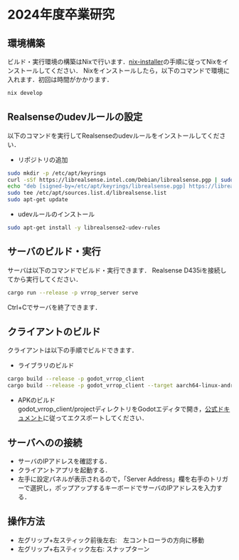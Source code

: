 # 2024年度卒業研究

## 環境構築

ビルド・実行環境の構築はNixで行います．[nix-installer](https://github.com/DeterminateSystems/nix-installer)の手順に従ってNixをインストールしてください．
Nixをインストールしたら，以下のコマンドで環境に入れます．初回は時間がかかります．

```sh
nix develop
```

## Realsenseのudevルールの設定

以下のコマンドを実行してRealsenseのudevルールをインストールしてください．

- リポジトリの追加

```sh
sudo mkdir -p /etc/apt/keyrings
curl -sSf https://librealsense.intel.com/Debian/librealsense.pgp | sudo tee /etc/apt/keyrings/librealsense.pgp > /dev/null
echo "deb [signed-by=/etc/apt/keyrings/librealsense.pgp] https://librealsense.intel.com/Debian/apt-repo `lsb_release -cs` main" | \
sudo tee /etc/apt/sources.list.d/librealsense.list
sudo apt-get update
```

- udevルールのインストール

```sh
sudo apt-get install -y librealsense2-udev-rules
```

## サーバのビルド・実行

サーバは以下のコマンドでビルド・実行できます．
Realsense D435iを接続してから実行してください．

```sh
cargo run --release -p vrrop_server serve
```

Ctrl+Cでサーバを終了できます．

## クライアントのビルド

クライアントは以下の手順でビルドできます．

- ライブラリのビルド

```sh
cargo build --release -p godot_vrrop_client
cargo build --release -p godot_vrrop_client --target aarch64-linux-android
```

- APKのビルド  
godot_vrrop_client/projectディレクトリをGodotエディタで開き，[公式ドキュメント](https://docs.godotengine.org/ja/4.3/tutorials/export/exporting_for_android.html)に従ってエクスポートしてください．

## サーバへのの接続

- サーバのIPアドレスを確認する．
- クライアントアプリを起動する．
- 左手に設定パネルが表示されるので，「Server Address」欄を右手のトリガーで選択し，ポップアップするキーボードでサーバのIPアドレスを入力する．

## 操作方法

- 左グリップ+左スティック前後左右:　左コントローラの方向に移動
- 左グリップ+右スティック左右: スナップターン
